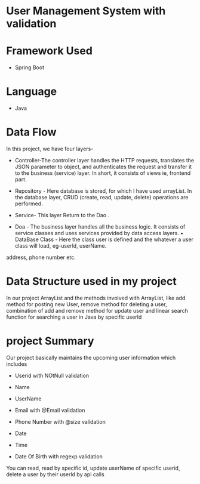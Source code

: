 
# User Management System with validation

# Framework Used
* Spring Boot

# Language 
* Java
# Data Flow
  
 In this project, we have four layers-

* Controller-The controller layer handles the HTTP requests, translates the JSON parameter to object, and authenticates the request and transfer it to the business (service) layer. In short, it consists of views ie, frontend part.

 *  Repository - Here database is stored, for which I have used arrayList. In the database layer, CRUD (create, read, update, delete) operations are performed.

* Service- This layer Return to the Dao .
* Doa - The business layer handles all the business logic. It consists of service classes and uses services provided by data access layers. • DataBase Class - Here the class user is defined and the whatever a user class will load, eg-userld, userName.

address, phone number etc.
# Data Structure used in my project

In our project ArrayList and the methods involved with ArrayList, like add method for posting new User, remove method for deleting a user, combination of add and remove method for update user and linear search function for searching a user in Java by specific userld

# project Summary 
Our project basically maintains the upcoming user information which includes

* Userid with NOtNull validation

* Name

* UserName

* Email with @Email validation

* Phone Number with @size validation
* Date
* Time
* Date Of Birth with regexp validation

You can read, read by specific id, update userName of specific userid, delete a user by their userld by api calls
